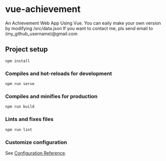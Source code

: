 # vue-achievement

An Achievement Web App Using Vue.
You can eaily make your own version by modifying /src/data.json
If you want to contact me, pls send email to (my_github_username)@gmail.com

## Project setup
```
npm install
```

### Compiles and hot-reloads for development
```
npm run serve
```

### Compiles and minifies for production
```
npm run build
```

### Lints and fixes files
```
npm run lint
```

### Customize configuration
See [Configuration Reference](https://cli.vuejs.org/config/).
